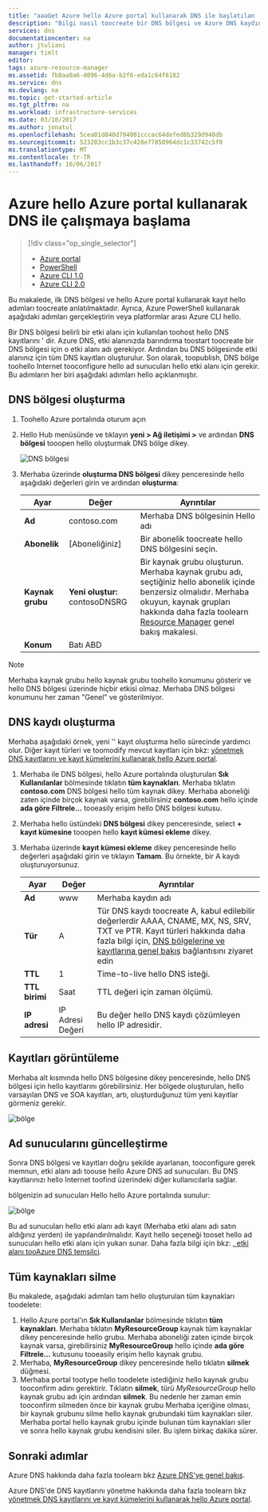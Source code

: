 ```yaml
---
title: "aaaGet Azure hello Azure portal kullanarak DNS ile başlatılan | Microsoft Docs"
description: "Bilgi nasıl toocreate bir DNS bölgesi ve Azure DNS kaydında. Bu adım adım kılavuzu toocreate ve ilk DNS bölgesi ve kayıt hello Azure portalını kullanarak yönetin."
services: dns
documentationcenter: na
author: jtuliani
manager: timlt
editor: 
tags: azure-resource-manager
ms.assetid: fb0aa0a6-d096-4d6a-b2f6-eda1c64f6182
ms.service: dns
ms.devlang: na
ms.topic: get-started-article
ms.tgt_pltfrm: na
ms.workload: infrastructure-services
ms.date: 03/10/2017
ms.author: jonatul
ms.openlocfilehash: 5cea01d840d794001cccac64defed8b329d948db
ms.sourcegitcommit: 523283cc1b3c37c428e77850964dc1c33742c5f0
ms.translationtype: MT
ms.contentlocale: tr-TR
ms.lasthandoff: 10/06/2017
---
```

# <a name="get-started-with-azure-dns-using-hello-azure-portal"></a>Azure hello Azure portal kullanarak DNS ile çalışmaya başlama

> [!div class="op_single_selector"]
> * [Azure portal](dns-getstarted-portal.md)
> * [PowerShell](dns-getstarted-powershell.md)
> * [Azure CLI 1.0](dns-getstarted-cli-nodejs.md)
> * [Azure CLI 2.0](dns-getstarted-cli.md)

Bu makalede, ilk DNS bölgesi ve hello Azure portal kullanarak kayıt hello adımları toocreate anlatılmaktadır. Ayrıca, Azure PowerShell kullanarak aşağıdaki adımları gerçekleştirin veya platformlar arası Azure CLI hello.

Bir DNS bölgesi belirli bir etki alanı için kullanılan toohost hello DNS kayıtlarını ' dir. Azure DNS, etki alanınızda barındırma toostart toocreate bir DNS bölgesi için o etki alanı adı gerekiyor. Ardından bu DNS bölgesinde etki alanınız için tüm DNS kayıtları oluşturulur. Son olarak, toopublish, DNS bölge toohello Internet tooconfigure hello ad sunucuları hello etki alanı için gerekir. Bu adımların her biri aşağıdaki adımları hello açıklanmıştır.

## <a name="create-a-dns-zone"></a>DNS bölgesi oluşturma

1. Toohello Azure portalında oturum açın
2. Hello Hub menüsünde ve tıklayın **yeni > Ağ iletişimi >** ve ardından **DNS bölgesi** tooopen hello oluşturmak DNS bölge dikey.

    ![DNS bölgesi](./media/dns-getstarted-portal/openzone650.png)

4. Merhaba üzerinde **oluşturma DNS bölgesi** dikey penceresinde hello aşağıdaki değerleri girin ve ardından **oluşturma**:


   | **Ayar** | **Değer** | **Ayrıntılar** |
   |---|---|---|
   |**Ad**|contoso.com|Merhaba DNS bölgesinin Hello adı|
   |**Abonelik**|[Aboneliğiniz]|Bir abonelik toocreate hello DNS bölgesini seçin.|
   |**Kaynak grubu**|**Yeni oluştur:** contosoDNSRG|Bir kaynak grubu oluşturun. Merhaba kaynak grubu adı, seçtiğiniz hello abonelik içinde benzersiz olmalıdır. Merhaba okuyun, kaynak grupları hakkında daha fazla toolearn [Resource Manager](../azure-resource-manager/resource-group-overview.md?toc=%2fazure%2fdns%2ftoc.json#resource-groups) genel bakış makalesi.|
   |**Konum**|Batı ABD||

> [!NOTE]
> Merhaba kaynak grubu hello kaynak grubu toohello konumunu gösterir ve hello DNS bölgesi üzerinde hiçbir etkisi olmaz. Merhaba DNS bölgesi konumunu her zaman "Genel" ve gösterilmiyor.

## <a name="create-a-dns-record"></a>DNS kaydı oluşturma

Merhaba aşağıdaki örnek, yeni '' kayıt oluşturma hello sürecinde yardımcı olur. Diğer kayıt türleri ve toomodify mevcut kayıtları için bkz: [yönetmek DNS kayıtlarını ve kayıt kümelerini kullanarak hello Azure portal](dns-operations-recordsets-portal.md). 

1. Merhaba ile DNS bölgesi, hello Azure portalında oluşturulan **Sık Kullanılanlar** bölmesinde tıklatın **tüm kaynakları**. Merhaba tıklatın **contoso.com** DNS bölgesi hello tüm kaynak dikey. Merhaba aboneliği zaten içinde birçok kaynak varsa, girebilirsiniz **contoso.com** hello içinde **ada göre Filtrele...** tooeasily erişim hello DNS bölgesi kutusu.

1. Merhaba hello üstündeki **DNS bölgesi** dikey penceresinde, select **+ kayıt kümesine** tooopen hello **kayıt kümesi ekleme** dikey.

1. Merhaba üzerinde **kayıt kümesi ekleme** dikey penceresinde hello değerleri aşağıdaki girin ve tıklayın **Tamam**. Bu örnekte, bir A kaydı oluşturuyorsunuz.

   |**Ayar** | **Değer** | **Ayrıntılar** |
   |---|---|---|
   |**Ad**|www|Merhaba kaydın adı|
   |**Tür**|A| Tür DNS kaydı toocreate A, kabul edilebilir değerlerdir AAAA, CNAME, MX, NS, SRV, TXT ve PTR.  Kayıt türleri hakkında daha fazla bilgi için, [DNS bölgelerine ve kayıtlarına genel bakış](dns-zones-records.md) bağlantısını ziyaret edin|
   |**TTL**|1|Time-to-live hello DNS isteği.|
   |**TTL birimi**|Saat|TTL değeri için zaman ölçümü.|
   |**IP adresi**|IP Adresi Değeri| Bu değer hello DNS kaydı çözümleyen hello IP adresidir.|

## <a name="view-records"></a>Kayıtları görüntüleme

Merhaba alt kısmında hello DNS bölgesine dikey penceresinde, hello DNS bölgesi için hello kayıtlarını görebilirsiniz. Her bölgede oluşturulan, hello varsayılan DNS ve SOA kayıtları, artı, oluşturduğunuz tüm yeni kayıtlar görmeniz gerekir.

![bölge](./media/dns-getstarted-portal/viewzone500.png)


## <a name="update-name-servers"></a>Ad sunucularını güncelleştirme

Sonra DNS bölgesi ve kayıtları doğru şekilde ayarlanan, tooconfigure gerek memnun, etki alanı adı toouse hello Azure DNS ad sunucuları. Bu DNS kayıtlarınızı hello Internet toofind üzerindeki diğer kullanıcılarla sağlar.

bölgenizin ad sunucuları Hello hello Azure portalında sunulur:

![bölge](./media/dns-getstarted-portal/viewzonens500.png)

Bu ad sunucuları hello etki alanı adı kayıt (Merhaba etki alanı adı satın aldığınız yerden) ile yapılandırılmalıdır. Kayıt hello seçeneği tooset hello ad sunucuları hello etki alanı için yukarı sunar. Daha fazla bilgi için bkz: [, etki alanı tooAzure DNS temsilci](dns-domain-delegation.md).

## <a name="delete-all-resources"></a>Tüm kaynakları silme

Bu makalede, aşağıdaki adımları tam hello oluşturulan tüm kaynakları toodelete:

1. Hello Azure portal'ın **Sık Kullanılanlar** bölmesinde tıklatın **tüm kaynakları**. Merhaba tıklatın **MyResourceGroup** kaynak tüm kaynaklar dikey penceresinde hello grubu. Merhaba aboneliği zaten içinde birçok kaynak varsa, girebilirsiniz **MyResourceGroup** hello içinde **ada göre Filtrele...** kutusunu tooeasily erişim hello kaynak grubu.
1. Merhaba, **MyResourceGroup** dikey penceresinde hello tıklatın **silmek** düğmesi.
1. Merhaba portal tootype hello toodelete istediğiniz hello kaynak grubu tooconfirm adını gerektirir. Tıklatın **silmek**, türü *MyResourceGroup* hello kaynak grubu adı için ardından **silmek**. Bu nedenle her zaman emin tooconfirm silmeden önce bir kaynak grubu Merhaba içeriğine olması, bir kaynak grubunu silme hello kaynak grubundaki tüm kaynakları siler. Merhaba portal hello kaynak grubu içinde bulunan tüm kaynakları siler ve sonra hello kaynak grubu kendisini siler. Bu işlem birkaç dakika sürer.


## <a name="next-steps"></a>Sonraki adımlar

Azure DNS hakkında daha fazla toolearn bkz [Azure DNS'ye genel bakış](dns-overview.md).

Azure DNS'de DNS kayıtlarını yönetme hakkında daha fazla toolearn bkz [yönetmek DNS kayıtlarını ve kayıt kümelerini kullanarak hello Azure portal](dns-operations-recordsets-portal.md).

